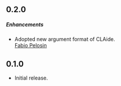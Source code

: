 ## 0.2.0

##### Enhancements

* Adopted new argument format of CLAide.  
[Fabio Pelosin](https://github.com/fabiopelosin)


## 0.1.0

* Initial release.
